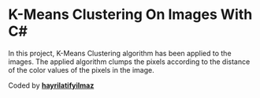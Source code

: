 # K-Means Clustering On Images With C#

In this project, K-Means Clustering algorithm has been applied to the images. The applied algorithm clumps the pixels according to the distance of the color values of the pixels in the image.

Coded by **[hayrilatifyilmaz](https://github.com/hayrilatifyilmaz)**
